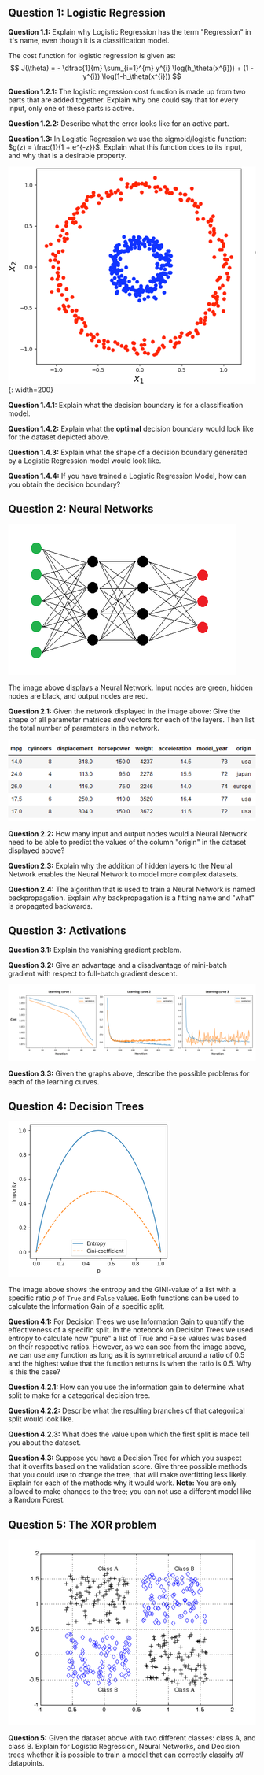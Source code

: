 ## Question 1: Logistic Regression
**Question 1.1:** Explain why Logistic Regression has the term "Regression" in it's name, even though it is a classification model.

The cost function for logistic regression is given as:
$$
J(\theta) = - \dfrac{1}{m} \sum_{i=1}^{m} y^{i} \log(h_\theta(x^{i})) + (1 - y^{i}) \log(1-h_\theta(x^{i}))
$$

**Question 1.2.1:** The logistic regression cost function is made up from two parts that are added together. Explain why one could say that for every input, only one of these parts is active.

**Question 1.2.2:** Describe what the error looks like for an active part.

**Question 1.3:** In Logistic Regression we use the sigmoid/logistic function: $g(z) = \frac{1}{1 + e^{-z}}$. Explain what this function does to its input, and why that is a desirable property.

![target.png](target.png){: width=200}

**Question 1.4.1:** Explain what the decision boundary is for a classification model.

**Question 1.4.2:** Explain what the **optimal** decision boundary would look like for the dataset depicted above.

**Question 1.4.3:** Explain what the shape of a decision boundary generated by a Logistic Regression model would look like.

**Question 1.4.4:** If you have trained a Logistic Regression Model, how can you obtain the decision boundary?

## Question 2: Neural Networks

![network.png](network.png)

The image above displays a Neural Network. Input nodes are green, hidden nodes are black, and output nodes are red.

**Question 2.1:** Given the network displayed in the image above: Give the shape of all parameter matrices *and* vectors for each of the layers. Then list the total number of parameters in the network.

![data.png](data.png)

**Question 2.2:** How many input and output nodes would a Neural Network need to be able to predict the values of the column "origin" in the dataset displayed above?

**Question 2.3:** Explain why the addition of hidden layers to the Neural Network enables the Neural Network to model more complex datasets.

**Question 2.4:** The algorithm that is used to train a Neural Network is named backpropagation. Explain why backpropagation is a fitting name and "what" is propagated backwards.

## Question 3: Activations

**Question 3.1:** Explain the vanishing gradient problem.

**Question 3.2:** Give an advantage and a disadvantage of mini-batch gradient with respect to full-batch gradient descent.

![learning_curve.png](learning_curve.png)

**Question 3.3:** Given the graphs above, describe the possible problems for each of the learning curves.

## Question 4: Decision Trees

![image_entropy_gini.png](image_entropy_gini.png)

The image above shows the entropy and the GINI-value of a list with a specific ratio $p$ of `True` and `False` values. Both functions can be used to calculate the Information Gain of a specific split.

**Question 4.1:** For Decision Trees we use Information Gain to quantify the effectiveness of a specific split. In the notebook on Decision Trees we used entropy to calculate how "pure" a list of True and False values was based on their respective ratios. However, as we can see from the image above, we can use any function as long as it is symmetrical around a ratio of 0.5 and the highest value that the function returns is when the ratio is 0.5. Why is this the case?

**Question 4.2.1:** How can you use the information gain to determine what split to make for a categorical decision tree.

**Question 4.2.2:** Describe what the resulting branches of that categorical split would look like.

**Question 4.2.3:** What does the value upon which the first split is made tell you about the dataset.

**Question 4.3:** Suppose you have a Decision Tree for which you suspect that it overfits based on the validation score. Give three possible methods that you could use to change the tree, that will make overfitting less likely. Explain for each of the methods why it would work. **Note:** You are only allowed to make changes to the tree; you can not use a different model like a Random Forest.

## Question 5: The XOR problem

![xor.png](xor.png)

**Question 5:** Given the dataset above with two different classes: class A, and class B. Explain for Logistic Regression, Neural Networks, and Decision trees whether it is possible to train a model that can correctly classify _all_ datapoints.
